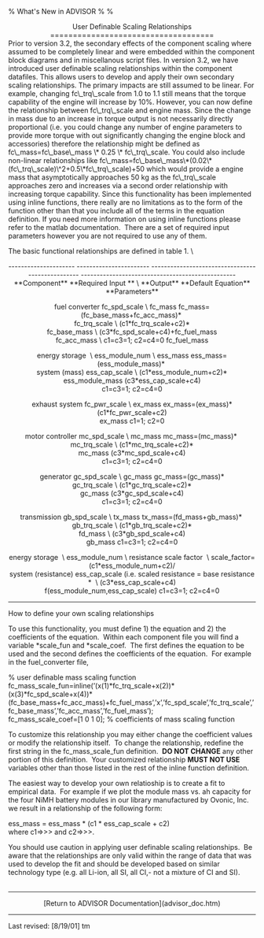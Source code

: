 % What's New in ADVISOR
% 
% 

<center>
User Definable Scaling Relationships
====================================

</center>
Prior to version 3.2, the secondary effects of the component scaling
where assumed to be completely linear and were embedded within the
component block diagrams and in miscellanous script files. In version
3.2, we have introduced user definable scaling relationships within the
component datafiles. This allows users to develop and apply their own
secondary scaling relationships. The primary impacts are still assumed
to be linear. For example, changing fc\_trq\_scale from 1.0 to 1.1 still
means that the torque capability of the engine will increase by 10%.
However, you can now define the relationship between fc\_trq\_scale and
engine mass. Since the change in mass due to an increase in torque
output is not necessarily directly proportional (i.e. you could change
any number of engine parameters to provide more torque with out
significantly changing the engine block and accessories) therefore the
relationship might be defined as fc\_mass=fc\_base\_mass \* 0.25 \*
fc\_trq\_scale. You could also include non-linear relationships like
fc\_mass=fc\_base\_mass\*(0.02\*(fc\_trq\_scale)\^2+0.5\*fc\_trq\_scale)+50
which would provide a engine mass that asymptotically approaches 50 kg
as the fc\_trq\_scale approaches zero and increases via a second order
relationship with increasing torque capability. Since this functionality
has been implemented using inline functions, there really are no
limitations as to the form of the function other than that you include
all of the terms in the equation definition. If you need more
information on using inline functions please refer to the matlab
documentation.  There are a set of required input parameters however you
are not required to use any of them.

<p>
The basic functional relationships are defined in table 1. \
 

<center>
  --------------------- ----------------------- ------------------------------------------------- -------------------------------------------------
  **Component**         **Required Input ** \   **Output**                                        **Default Equation**
                        **Parameters**                                                            

  fuel converter        fc\_spd\_scale \        fc\_mass                                          fc\_mass=(fc\_base\_mass+fc\_acc\_mass)\*  \
                        fc\_trq\_scale \                                                          (c1\*fc\_trq\_scale+c2)\* \
                        fc\_base\_mass \                                                          (c3\*fc\_spd\_scale+c4)+fc\_fuel\_mass \
                        fc\_acc\_mass \                                                           c1=c3=1; c2=c4=0
                        fc\_fuel\_mass                                                            

  energy storage  \     ess\_module\_num \      ess\_mass                                         ess\_mass=(ess\_module\_mass)\*  \
  system (mass)         ess\_cap\_scale \                                                         (c1\*ess\_module\_num+c2)\* \
                        ess\_module\_mass                                                         (c3\*ess\_cap\_scale+c4) \
                                                                                                  c1=c3=1; c2=c4=0

  exhaust system        fc\_pwr\_scale \        ex\_mass                                          ex\_mass=(ex\_mass)\* (c1\*fc\_pwr\_scale+c2) \
                        ex\_mass                                                                  c1=1; c2=0

  motor controller      mc\_spd\_scale \        mc\_mass                                          mc\_mass=(mc\_mass)\*  \
                        mc\_trq\_scale \                                                          (c1\*mc\_trq\_scale+c2)\* \
                        mc\_mass                                                                  (c3\*mc\_spd\_scale+c4) \
                                                                                                  c1=c3=1; c2=c4=0

  generator             gc\_spd\_scale \        gc\_mass                                          gc\_mass=(gc\_mass)\* \
                        gc\_trq\_scale \                                                          (c1\*gc\_trq\_scale+c2)\* \
                        gc\_mass                                                                  (c3\*gc\_spd\_scale+c4) \
                                                                                                  c1=c3=1; c2=c4=0

  transmission          gb\_spd\_scale \        tx\_mass                                          tx\_mass=(fd\_mass+gb\_mass)\*  \
                        gb\_trq\_scale \                                                          (c1\*gb\_trq\_scale+c2)\* \
                        fd\_mass \                                                                (c3\*gb\_spd\_scale+c4) \
                        gb\_mass                                                                  c1=c3=1; c2=c4=0

  energy storage  \     ess\_module\_num \      resistance scale factor  \                        scale\_factor=(c1\*ess\_module\_num+c2)/ \
  system (resistance)   ess\_cap\_scale         (i.e. scaled resistance = base resistance \*  \   (c3\*ess\_cap\_scale+c4) \
                                                f(ess\_module\_num,ess\_cap\_scale)               c1=c3=1; c2=c4=0
  --------------------- ----------------------- ------------------------------------------------- -------------------------------------------------

</center>
How to define your own scaling relationships

To use this functionality, you must define 1) the equation and 2) the
coefficients of the equation.  Within each component file you will find
a variable \*scale\_fun and \*scale\_coef.  The first defines the
equation to be used and the second defines the coefficients of the
equation.  For example in the fuel\_converter file,

% user definable mass scaling function \
fc\_mass\_scale\_fun=inline(’(x(1)\*fc\_trq\_scale+x(2))\*(x(3)\*fc\_spd\_scale+x(4))\*(fc\_base\_mass+fc\_acc\_mass)+fc\_fuel\_mass’,’x’,’fc\_spd\_scale’,’fc\_trq\_scale’,’fc\_base\_mass’,’fc\_acc\_mass’,’fc\_fuel\_mass’);
\
fc\_mass\_scale\_coef=[1 0 1 0]; % coefficients of mass scaling function

To customize this relationship you may either change the coefficient
values or modify the relationship itself.  To change the relationship,
redefine the first string in the fc\_mass\_scale\_fun definition.  **DO
NOT CHANGE** any other portion of this definition.  Your customized
relationship **MUST NOT USE** variables other than those listed in the
rest of the inline function definition.

The easiest way to develop your own relatioship is to create a fit to
empirical data.  For example if we plot the module mass vs. ah capacity
for the four NiMH battery modules in our library manufactured by Ovonic,
Inc. we result in a relationship of the following form:

ess\_mass = ess\_mass \* (c1 \* ess\_cap\_scale + c2) \
where c1=\>\>\> and c2=\>\>\>.

You should use caution in applying user definable scaling
relationships.  Be aware that the relationships are only valid within
the range of data that was used to develop the fit and should be
developed based on similar technology type (e.g. all Li-ion, all SI, all
CI,- not a mixture of CI and SI). \
 

* * * * *

<center>
<p>
[Return to ADVISOR Documentation](advisor_doc.htm)

</center>

* * * * *

<p>
Last revised: [8/19/01] tm
